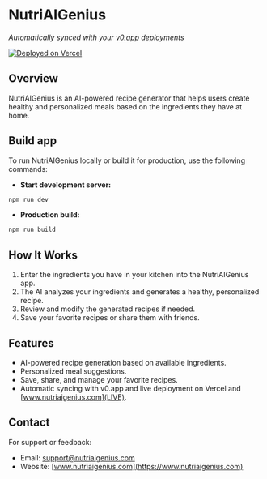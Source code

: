 # NutriAIGenius

*Automatically synced with your [v0.app](https://v0.app) deployments*

[![Deployed on Vercel](https://img.shields.io/badge/Deployed%20on-Vercel-black?style=for-the-badge&logo=vercel)](https://vercel.com/musabs-projects-65803cab/nutriaigenius)
## Overview

NutriAIGenius is an AI-powered recipe generator that helps users create healthy and personalized meals based on the ingredients they have at home.  

## Build app

To run NutriAIGenius locally or build it for production, use the following commands:

- **Start development server:**  
```bash
npm run dev
```

- **Production build:**
```bash
npm run build
```


## How It Works

1. Enter the ingredients you have in your kitchen into the NutriAIGenius app.
2. The AI analyzes your ingredients and generates a healthy, personalized recipe.
3. Review and modify the generated recipes if needed.
4. Save your favorite recipes or share them with friends.

## Features

- AI-powered recipe generation based on available ingredients.
- Personalized meal suggestions.
- Save, share, and manage your favorite recipes.
- Automatic syncing with v0.app and live deployment on Vercel and [www.nutriaigenius.com](LIVE).

## Contact

For support or feedback:

- Email: support@nutriaigenius.com  
- Website: [www.nutriaigenius.com](https://www.nutriaigenius.com)
